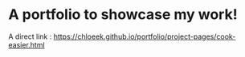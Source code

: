 # A portfolio to showcase my work!

A direct link : https://chloeek.github.io/portfolio/project-pages/cook-easier.html 
